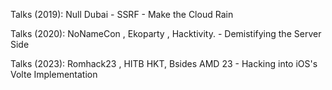 Talks (2019): Null Dubai - SSRF - Make the Cloud Rain

Talks (2020): NoNameCon , Ekoparty , Hacktivity.  - Demistifying the Server Side

Talks (2023): Romhack23 , HITB HKT, Bsides AMD 23 - Hacking into iOS's Volte Implementation
